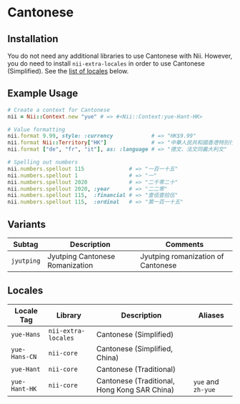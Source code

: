 <!-- This file has been generated. Source: languages/_template.md.erb -->

# Cantonese

## Installation

You do not need any additional libraries to use Cantonese with Nii.
However, you do need to install `nii-extra-locales` in order to use Cantonese (Simplified).
See the [list of locales](#locales) below.

## Example Usage

``` ruby
# Create a context for Cantonese
nii = Nii::Context.new "yue" # => #<Nii::Context:yue-Hant-HK>

# Value formatting
nii.format 9.99, style: :currency            # => "HK$9.99"
nii.format Nii::Territory["HK"]              # => "中華人民共和國香港特別行政區"
nii.format ["de", "fr", "it"], as: :language # => "德文、法文同義大利文"

# Spelling out numbers
nii.numbers.spellout 115              # => "一百一十五"
nii.numbers.spellout 1                # => "一"
nii.numbers.spellout 2020             # => "二千零二十"
nii.numbers.spellout 2020, :year      # => "二二零"
nii.numbers.spellout 115,  :financial # => "壹佰壹拾伍"
nii.numbers.spellout 115,  :ordinal   # => "第一百一十五"
```

## Variants

<table>
  <thead>
    <tr>
      <th>Subtag</th>
      <th>Description</th>
      <th>Comments</th>
    </tr>
  </thead>
  <tbody>
    <tr>
      <td><code>jyutping</code></td>
      <td>Jyutping Cantonese Romanization</td>
      <td>Jyutping romanization of Cantonese</td>
    </tr>
  </tbody>
</table>

## Locales

<table>
  <thead>
    <tr>
      <th>Locale Tag</th>
      <th>Library</th>
      <th>Description</th>
      <th>Aliases</th>
    </tr>
  </thead>
  <tbody>
    <tr>
      <td><code>yue-Hans</code></td>
      <td><code>nii-extra-locales</code></td>
      <td>Cantonese (Simplified)</td>
      <td></td>
    </tr>
    <tr>
      <td><code>yue-Hans-CN</code></td>
      <td><code>nii-core</code></td>
      <td>Cantonese (Simplified, China)</td>
      <td></td>
    </tr>
    <tr>
      <td><code>yue-Hant</code></td>
      <td><code>nii-core</code></td>
      <td>Cantonese (Traditional)</td>
      <td></td>
    </tr>
    <tr>
      <td><code>yue-Hant-HK</code></td>
      <td><code>nii-core</code></td>
      <td>Cantonese (Traditional, Hong Kong SAR China)</td>
      <td><code>yue</code> and <code>zh-yue</code></td>
    </tr>
  </tbody>
</table>

